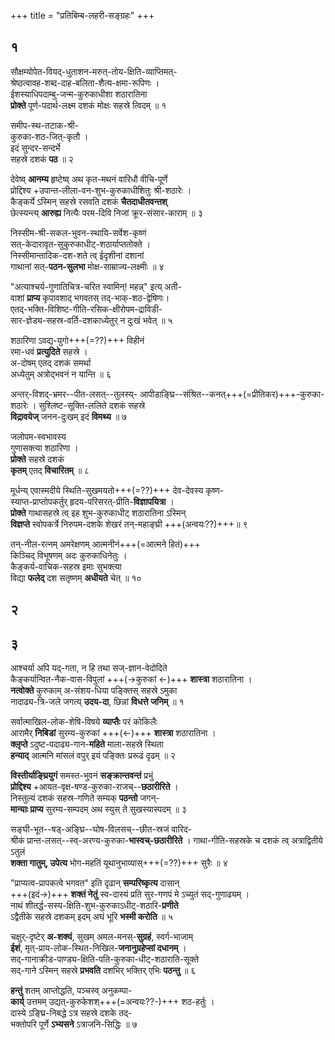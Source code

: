 +++
title = "प्रतिबिम्ब-लहरी-सङ्ग्रहः"
+++

## १
सौक्षम्योपेत-वियद्-धुताशन-मरुत्-तोय-क्षिति-व्याप्तिमत्-   
श्रेष्ठत्वावह-शब्द-दाह-बलिता-शैत्य-क्षमा-रूपिणः ।   
ईशस्याधिपदाम्बु-जन्म-कुरुकाधीशा शठारातिना   
**प्रोक्ते** पूर्ण-पदार्थ-लक्ष्म दशकं मोक्षः सहस्रे त्विदम् ॥ १  

समीप-स्थ-तटाक-श्री-  
कुरुका-शठ-जित्-कृतौ ।   
इदं सुन्दर-सन्दर्भे  
सहस्रे दशकं **पठ** ॥ २  

देवेष्व् **आनम्य** हृष्टेष्व् अथ कृत-मथनं वारिधौ वीचि-पूर्णे   
प्रोद्दिश्य +उपान्त-लीला-वन-शुभ-कुरुकाधीशितुः श्री-शठारेः ।   
कैङ्कर्ये ऽस्मिन् सहस्रे रसवति दशकं **चैतदाधीतवन्तश्**   
छेत्स्यन्त्य् **आरुह्य** नित्यैः परम-दिवि निजां क्रूर-संसार-काराम् ॥ ३  

निस्सीम-श्री-सकल-भुवन-स्थायि-सर्वेश-कृष्णं   
सत्-केदारावृत-सुकुरुकाधीट्-शठार्याप्ततोक्ते ।  
निस्सीमान्तादिक-दश-शते त्व् ईदृशीनां दशानां   
गाथानां सत्-**पठन-सुलभा** मोक्ष-साम्राज्य-लक्ष्मीः ॥ ४


"अत्याश्चर्य-गुणातिचित्र-चरित स्वामिन्! महन्न्" इत्य् अती-  
वाशां **प्राप्य** कृपावशाद् भगवतस् तद्-भाक्-शठ-द्वेषिणः।  
एतद्-भक्ति-विशिष्ट-गीति-रसिक-क्षीरोपम-द्राविडी-  
सार-ज्ञेड्य-सहस्र-वर्ति-दशकाध्येतुर् न दुःखं भवेत् ॥ ५  

शठारिणा ऽवद्य-युगो+++(=??)+++ विहीनं  
रमा-धवं **प्रत्युदिते** सहस्रे ।  
अ-दोषम् एतद् दशकं समर्था  
अध्येतुम् अत्रोद्भवनं न यान्ति ॥ ६  

अन्तर्-विशद्-भ्रमर--पीत-लसत्--तुलस्य्- 
आपीडाङ्घ्रि--संश्रित--कनत्+++(=प्रीतिकर)+++-कुरुका-शठारेः । सुश्लिष्ट-सूक्ति-ललिते दशकं सहस्रे  
**विद्रावयेज्** जनन-दुःखम् इदं **विमथ्य** ॥ ७

जलोपम-स्वभावस्य  
गुणासक्त्या शठारिणा ।   
**प्रोक्ते** सहस्रे दशकं  
**कृतम्** एतद् **विचारितम्** ॥ ८  


मूर्धन्य् एवास्मदीये स्थिति-सुखमयतो+++(=??)+++ देव-देवस्य कृष्ण-   
स्याप्त-प्राप्तोपकर्तुर् हृदय-परिसरत्-प्रीति-**विज्ञापयित्रा** ।   
**प्रोक्ते** गाथासहस्रे त्व् इह शुभ-कुरुकाधीट् शठारातिना ऽस्मिन्   
**विज्ञप्ते** स्वोपकर्त्रे निरुपम-दशके शेखरं तन्-महाङ्घ्री +++(अन्वयः??)+++॥ ९  

तन्-नील-रत्नम् अमरेक्षणम् आत्मनीनं+++(=आत्मने हितं)+++  
किञ्चिद् विभूषणम् अदः कुरुकाधिनेतुः ।  
कैङ्कर्य-वाचिक-सहस्र इमाः सुभक्त्या  
विद्या **फलेद्** दश सतृष्णम् **अधीयते** चेत् ॥ १० 

## २

## ३
आश्चर्या अपि यद्-गता, न हि तथा सज्-ज्ञान-वेदोदिते   
कैङ्कर्यान्वित-नैक-वास-विपुलां +++(→कुरुकां ←)+++ **शास्त्रा** शठारातिना ।   
**नत्वोक्ते** कुरुकाम् अ-संशय-धिया पङ्क्तिस् सहस्रे ऽमुका   
नादाढ्य-त्रि-जले जगत्य् **उदय-दा**, छिन्नां **विधत्ते जनिम्** ॥ १

सर्वात्माखिल-लोक-शेषि-विषये **व्याप्तैः** परं कोकिलैः   
आरामैर् **निबिडां** सुरम्य-कुरुकां +++(←)+++ **शास्त्रा** शठारातिना ।   
**क्लृप्ते** ऽदुष्ट-पदाढ्य-गान-**महिते** माला-सहस्रे स्थिता   
**हन्याद्** आत्मनि मांसलं वपुर् इयं पङ्क्तिः प्ररूढं दृढम् ॥ २

**विस्तीर्याङ्घ्रियुगं** समस्त-भुवनं **सङ्क्रान्तवन्तं** प्रभुं   
**प्रोद्दिश्य** +आयत-वृक्ष-षण्ड-कुरुका-राजच्--**छठारीरिते** ।  
निस्तुल्यं दशकं सहस्र-गणिते सम्यक् **पठन्तो** जगन्-   
**मान्याः प्राप्य** सुरम्य-सम्पदम् अथ स्युस् ते सुखस्यास्पदम् ॥ ३  

सङ्घी-भूत--षड्-‌अङ्घ्रि--घोष-विलसच्--छीत-स्रजं वारिद-   
श्रीकं प्रान्त-लसत्--स्व्-अरण्य-कुरुका-**भास्वच्-छठारीरिते** । गाथा-गीति-सहस्रके च दशकं त्व् अत्राद्वितीये ऽतुलं   
**शक्ता गातुम्, उपेत्य** भोग-महतिं यूथानुभाव्यास्+++(=??)+++ सुरैः ॥ ४

"प्राप्यत्व-प्रापकत्वे भगवत" इति दृढान् **सम्परिष्कृत्य** दासान्   
+++(इदं→)+++ **शक्तं नेतुं** स्व-दास्यं प्रति सुर-गणपं मे ऽच्युतं सद्-गुणाढ्यम् ।   
नाथं शीतर्द्ध-सस्य-क्षिति-शुभ-कुरुकाऽधीट्-शठारि-**प्रणीते**  
ऽद्वैतीके सहस्रे दशकम् इदम् अघं भूरि **भस्मी करोति** ॥ ५  


चक्षुर्-दृष्टेर् **अ-शक्यं**, सुखम् अमल-मनस्-**सुग्रहं**, स्वर्ग-भाजाम्   
**ईशं**, मृत्-प्राय-लोक-स्थित-निखिल-**जनानुग्रहेप्सां दधानम्** ।  
सद्-गानाक्रीड-पाण्ड्य-क्षिति-पति-कुरुका-धीट्-शठाराति-सूक्ते    
सद्-गाने ऽस्मिन् सहस्रे **प्रभवति** दशभिर् भक्तिर् एभिः **पठन्तु** ॥ ६

**हन्तुं** शतम् आप्तोद्धति, पञ्चस्व् अनुकम्पा-   
**कार्य्** उत्तमम् उद्यत्-कुरुकेशश्+++(=अन्वयः??-)+++ शठ-हर्तुः ।  
दास्ये ऽङ्घ्रि-निबद्धे ऽत्र सहस्रे दशके तद्-   
भक्तोपरि पूर्णे **ऽभ्यसने** ऽत्राजनि-सिद्धिः ॥ ७  

